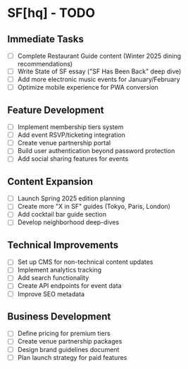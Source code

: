 # SF[hq] - TODO

## Immediate Tasks
- [ ] Complete Restaurant Guide content (Winter 2025 dining recommendations)
- [ ] Write State of SF essay ("SF Has Been Back" deep dive)
- [ ] Add more electronic music events for January/February
- [ ] Optimize mobile experience for PWA conversion

## Feature Development
- [ ] Implement membership tiers system
- [ ] Add event RSVP/ticketing integration
- [ ] Create venue partnership portal
- [ ] Build user authentication beyond password protection
- [ ] Add social sharing features for events

## Content Expansion
- [ ] Launch Spring 2025 edition planning
- [ ] Create more "X in SF" guides (Tokyo, Paris, London)
- [ ] Add cocktail bar guide section
- [ ] Develop neighborhood deep-dives

## Technical Improvements
- [ ] Set up CMS for non-technical content updates
- [ ] Implement analytics tracking
- [ ] Add search functionality
- [ ] Create API endpoints for event data
- [ ] Improve SEO metadata

## Business Development
- [ ] Define pricing for premium tiers
- [ ] Create venue partnership packages
- [ ] Design brand guidelines document
- [ ] Plan launch strategy for paid features